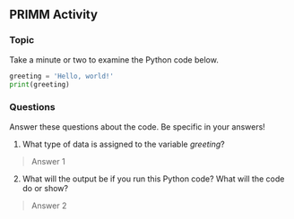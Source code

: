 ## PRIMM Activity
### Topic

Take a minute or two to examine the Python code below.

```python
greeting = 'Hello, world!'
print(greeting)
```

### Questions
Answer these questions about the code.  Be specific in your answers!

1. What type of data is assigned to the variable *greeting*?
> Answer 1


2. What will the output be if you run this Python code?  What will the code do or show?
> Answer 2
